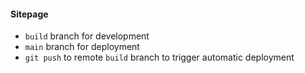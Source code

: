 #### Sitepage

- `build` branch for development
- `main` branch for deployment
- `git push` to remote `build` branch to trigger automatic deployment